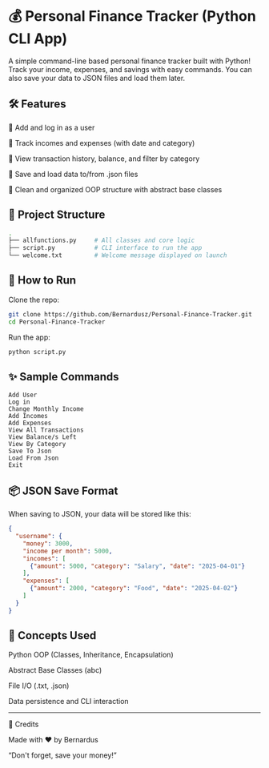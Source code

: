 # 💰 Personal Finance Tracker (Python CLI App)
A simple command-line based personal finance tracker built with Python!
Track your income, expenses, and savings with easy commands. You can also save your data to JSON files and load them later.

## 🛠 Features
👤 Add and log in as a user

💸 Track incomes and expenses (with date and category)

🧾 View transaction history, balance, and filter by category

💾 Save and load data to/from .json files

📁 Clean and organized OOP structure with abstract base classes

## 📂 Project Structure
```bash
.
├── allfunctions.py     # All classes and core logic
├── script.py           # CLI interface to run the app
└── welcome.txt         # Welcome message displayed on launch
```
## 🚀 How to Run
Clone the repo:

```bash
git clone https://github.com/Bernardusz/Personal-Finance-Tracker.git
cd Personal-Finance-Tracker
```
Run the app:
```bash
python script.py
```

## ✨ Sample Commands
```pgsql
Add User
Log in
Change Monthly Income
Add Incomes
Add Expenses
View All Transactions
View Balance/s Left
View By Category
Save To Json
Load From Json
Exit
```

## 📦 JSON Save Format
When saving to JSON, your data will be stored like this:

```json
{
  "username": {
    "money": 3000,
    "income per month": 5000,
    "incomes": [
      {"amount": 5000, "category": "Salary", "date": "2025-04-01"}
    ],
    "expenses": [
      {"amount": 2000, "category": "Food", "date": "2025-04-02"}
    ]
  }
}
```

## 🧠 Concepts Used
Python OOP (Classes, Inheritance, Encapsulation)

Abstract Base Classes (abc)

File I/O (.txt, .json)

Data persistence and CLI interaction

-------------------------------------------------------

📜 Credits

Made with ❤️ by Bernardus

“Don't forget, save your money!”

